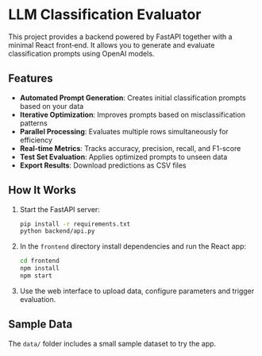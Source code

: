 # LLM Classification Evaluator

This project provides a backend powered by FastAPI together with a minimal React front‑end. It allows you to generate and evaluate classification prompts using OpenAI models.

## Features

- **Automated Prompt Generation**: Creates initial classification prompts based on your data
- **Iterative Optimization**: Improves prompts based on misclassification patterns
- **Parallel Processing**: Evaluates multiple rows simultaneously for efficiency
- **Real-time Metrics**: Tracks accuracy, precision, recall, and F1-score
- **Test Set Evaluation**: Applies optimized prompts to unseen data
- **Export Results**: Download predictions as CSV files

## How It Works

1. Start the FastAPI server:
   ```bash
   pip install -r requirements.txt
   python backend/api.py
   ```
2. In the `frontend` directory install dependencies and run the React app:
   ```bash
   cd frontend
   npm install
   npm start
   ```
3. Use the web interface to upload data, configure parameters and trigger evaluation.

## Sample Data

The `data/` folder includes a small sample dataset to try the app.
